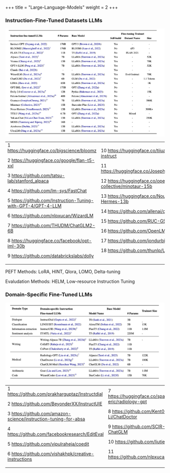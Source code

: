 +++
title = "Large-Language-Models"
weight = 2
+++


### Instruction-Fine-Tuned Datasets LLMs

![LLMs Fine-Tuned](/generative-ai/3-llm-implementation/llmi_2_llms_finetuned.png)

<table>
  <tr>
   <td>1 <a href="https://huggingface.co/bigscience/bloomz">https://huggingface.co/bigscience/bloomz</a>
<p>
2 <a href="https://huggingface.co/google/flan-t5-xxl">https://huggingface.co/google/flan-t5-xxl</a>
<p>
3 <a href="https://github.com/tatsu-lab/stanford_alpaca">https://github.com/tatsu-lab/stanford_alpaca</a>
<p>
4 <a href="https://github.com/lm-sys/FastChat">https://github.com/lm-sys/FastChat</a>
<p>
5 <a href="https://github.com/Instruction-Tuning-with-GPT-4/GPT-4-LLM">https://github.com/Instruction-Tuning-with-GPT-4/GPT-4-LLM</a>
<p>
6 <a href="https://github.com/nlpxucan/WizardLM">https://github.com/nlpxucan/WizardLM</a>
<p>
7 <a href="https://github.com/THUDM/ChatGLM2-6B">https://github.com/THUDM/ChatGLM2-6B</a>
<p>
8 <a href="https://huggingface.co/facebook/opt-iml-30b">https://huggingface.co/facebook/opt-iml-30b</a>
<p>
9 <a href="https://github.com/databrickslabs/dolly">https://github.com/databrickslabs/dolly</a>
   </td>
   <td>10 <a href="https://huggingface.co/tiiuae/falcon-40b-instruct">https://huggingface.co/tiiuae/falcon-40b-instruct</a>
<p>
11 <a href="https://huggingface.co/JosephusCheung/Guanaco">https://huggingface.co/JosephusCheung/Guanaco</a>
<p>
12 <a href="https://huggingface.co/openaccess-ai-collective/minotaur-15b">https://huggingface.co/openaccess-ai-collective/minotaur-15b</a>
<p>
13 <a href="https://huggingface.co/NousResearch/Nous-Hermes-13b">https://huggingface.co/NousResearch/Nous-Hermes-13b</a>
<p>
14 <a href="https://github.com/allenai/open-instruct">https://github.com/allenai/open-instruct</a>
<p>
15 <a href="https://github.com/RUC-GSAI/YuLan-Chat">https://github.com/RUC-GSAI/YuLan-Chat</a>
<p>
16 <a href="https://github.com/OpenLMLab/MOSS">https://github.com/OpenLMLab/MOSS</a>
<p>
17 <a href="https://github.com/jondurbin/airoboros">https://github.com/jondurbin/airoboros</a>
<p>
18 <a href="https://github.com/thunlp/UltraChat">https://github.com/thunlp/UltraChat</a>
   </td>
  </tr>
</table>


PEFT Methods:  LoRA, HINT, Qlora, LOMO, Delta-tuning

Evaludation Methods: HELM, Low-resource Instruction Tuning


### Domain-Specific Fine-Tuned LLMs

![LLMs Domain-Specific](/generative-ai/3-llm-implementation/llmi_2_llms_domain.png)

<table>
  <tr>
   <td>1 <a href="https://github.com/prakharguptaz/Instructdial">https://github.com/prakharguptaz/Instructdial</a>
<p>
2 <a href="https://github.com/BeyonderXX/InstructUIE">https://github.com/BeyonderXX/InstructUIE</a>
<p>
3 <a href="https://github.com/amazon-science/instruction-tuning-for-absa">https://github.com/amazon-science/instruction-tuning-for-absa</a>
<p>
4 <a href="https://github.com/facebookresearch/EditEval">https://github.com/facebookresearch/EditEval</a>
<p>
5 <a href="https://github.com/vipulraheja/coedit">https://github.com/vipulraheja/coedit</a>
<p>
6 <a href="https://github.com/vishakhpk/creative-instructions">https://github.com/vishakhpk/creative-instructions</a>
   </td>
   <td>7 <a href="https://huggingface.co/spaces/allen-eric/radiology-gpt">https://huggingface.co/spaces/allen-eric/radiology-gpt</a>
<p>
8 <a href="https://github.com/Kent0n-Li/ChatDoctor">https://github.com/Kent0n-Li/ChatDoctor</a>
<p>
9 <a href="https://github.com/SCIR-HI/Med-ChatGLM">https://github.com/SCIR-HI/Med-ChatGLM</a>
<p>
10 <a href="https://github.com/liutiedong/goat">https://github.com/liutiedong/goat</a>
<p>
11 <a href="https://github.com/nlpxucan/WizardLM">https://github.com/nlpxucan/WizardLM</a>
   </td>
  </tr>
</table>
